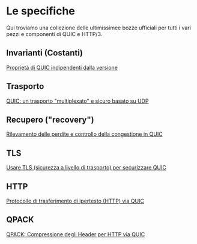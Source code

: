 # Le specifiche

Qui troviamo una collezione delle ultimissimee bozze ufficiali per tutti i vari
pezzi e componenti di QUIC e HTTP/3.

## Invarianti (Costanti)

[Proprietà di QUIC indipendenti dalla versione](https://tools.ietf.org/html/draft-ietf-quic-invariants)

## Trasporto

[QUIC: un trasporto "multiplexato" e sicuro basato su UDP](https://tools.ietf.org/html/draft-ietf-quic-transport)

## Recupero ("recovery")

[Rilevamento delle perdite e controllo della congestione in QUIC](https://tools.ietf.org/html/draft-ietf-quic-recovery)

## TLS

[Usare TLS (sicurezza a livello di trasporto) per securizzare QUIC](https://tools.ietf.org/html/draft-ietf-quic-tls)

## HTTP

[Protocollo di trasferimento di ipertesto (HTTP) via QUIC](https://tools.ietf.org/html/draft-ietf-quic-http)

## QPACK

[QPACK: Compressione degli Header per HTTP via QUIC](https://tools.ietf.org/html/draft-ietf-quic-qpack)
